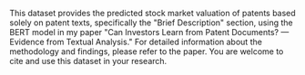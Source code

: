 This dataset provides the predicted stock market valuation of patents based solely on patent texts, specifically the "Brief Description" section, using the BERT model in my paper "Can Investors Learn from Patent Documents? — Evidence from Textual Analysis." For detailed information about the methodology and findings, please refer to the paper. You are welcome to cite and use this dataset in your research.
